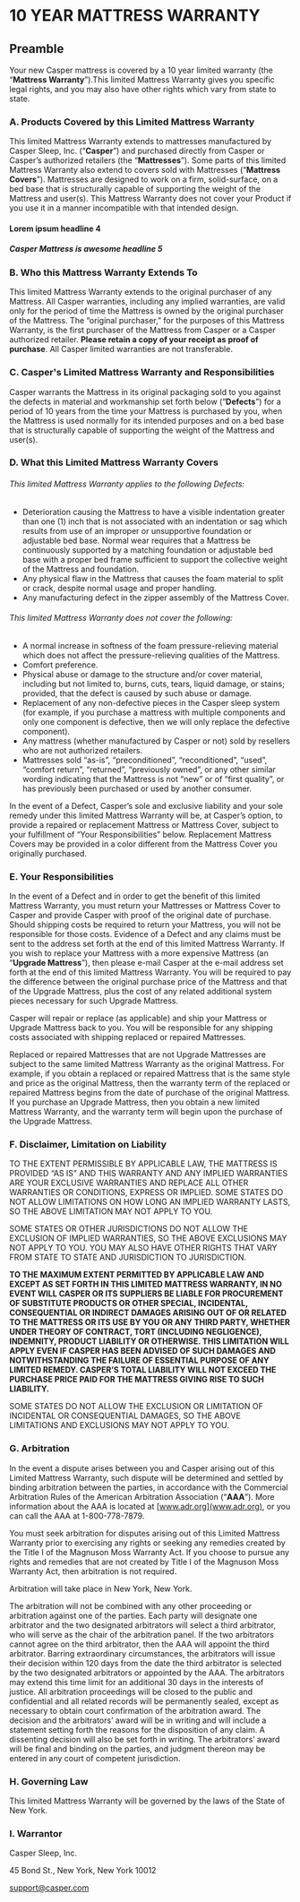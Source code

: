 # 10 YEAR MATTRESS WARRANTY 

## Preamble

Your new Casper mattress is covered by a 10 year limited warranty (the “**Mattress Warranty**”).This limited Mattress Warranty gives you specific legal rights, and you may also have other rights which vary from state to state.

### A. Products Covered by this Limited Mattress Warranty

This limited Mattress Warranty extends to mattresses manufactured by Casper Sleep, Inc. (“**Casper**”) and purchased directly from Casper or Casper’s authorized retailers (the “**Mattresses**”). Some parts of this limited Mattress Warranty also extend to covers sold with Mattresses (“**Mattress Covers**”). Mattresses are designed to work on a firm, solid-surface, on a bed base that is structurally capable of supporting the weight of the Mattress and user(s). This Mattress Warranty does not cover your Product if you use it in a manner incompatible with that intended design.

#### Lorem ipsum headline 4

##### Casper Mattress is awesome headline 5


### B. Who this Mattress Warranty Extends To

This limited Mattress Warranty extends to the original purchaser of any Mattress. All Casper warranties, including any implied warranties, are valid only for the period of time the Mattress is owned by the original purchaser of the Mattress. The “original purchaser,” for the purposes of this Mattress Warranty, is the first purchaser of the Mattress from Casper or a Casper authorized retailer. **Please retain a copy of your receipt as proof of purchase**. All Casper limited warranties are not transferable.

### C. Casper's Limited Mattress Warranty and Responsibilities

Casper warrants the Mattress in its original packaging sold to you against the defects in material and workmanship set forth below (“**Defects**”) for a period of 10 years from the time your Mattress is purchased by you, when the Mattress is used normally for its intended purposes and on a bed base that is structurally capable of supporting the weight of the Mattress and user(s).

### D. What this Limited Mattress Warranty Covers

###### This limited Mattress Warranty applies to the following Defects:

+ Deterioration causing the Mattress to have a visible indentation greater than one (1) inch that is not associated with an indentation or sag which results from use of an improper or unsupportive foundation or adjustable bed base. Normal wear requires that a Mattress be continuously supported by a matching foundation or adjustable bed base with a proper bed frame sufficient to support the collective weight of the Mattress and foundation.
+ Any physical flaw in the Mattress that causes the foam material to split or crack, despite normal usage and proper handling.
+ Any manufacturing defect in the zipper assembly of the Mattress Cover.

###### This limited Mattress Warranty does not cover the following:


+ A normal increase in softness of the foam pressure-relieving material which does not affect the pressure-relieving qualities of the Mattress.
+ Comfort preference.
+ Physical abuse or damage to the structure and/or cover material, including but not limited to, burns, cuts, tears, liquid damage, or stains; provided, that the defect is caused by such abuse or damage.
+ Replacement of any non-defective pieces in the Casper sleep system (for example, if you purchase a mattress with multiple components and only one component is defective, then we will only replace the defective component).
+ Any mattress (whether manufactured by Casper or not) sold by resellers who are not authorized retailers.
+ Mattresses sold “as-is”, “preconditioned”, “reconditioned”, “used”, “comfort return”, “returned”, “previously owned”, or any other similar wording indicating that the Mattress is not “new” or of “first quality”, or has previously been purchased or used by another consumer.

In the event of a Defect, Casper’s sole and exclusive liability and your sole remedy under this limited Mattress Warranty will be, at Casper’s option, to provide a repaired or replacement Mattress or Mattress Cover, subject to your fulfillment of “Your Responsibilities” below. Replacement Mattress Covers may be provided in a color different from the Mattress Cover you originally purchased.

### E. Your Responsibilities

In the event of a Defect and in order to get the benefit of this limited Mattress Warranty, you must return your Mattresses or Mattress Cover to Casper and provide Casper with proof of the original date of purchase. Should shipping costs be required to return your Mattress, you will not be responsible for those costs. Evidence of a Defect and any claims must be sent to the address set forth at the end of this limited Mattress Warranty. If you wish to replace your Mattress with a more expensive Mattress (an “**Upgrade Mattress**”), then please e-mail Casper at the e-mail address set forth at the end of this limited Mattress Warranty. You will be required to pay the difference between the original purchase price of the Mattress and that of the Upgrade Mattress, plus the cost of any related additional system pieces necessary for such Upgrade Mattress.

Casper will repair or replace (as applicable) and ship your Mattress or Upgrade Mattress back to you. You will be responsible for any shipping costs associated with shipping replaced or repaired Mattresses.

Replaced or repaired Mattresses that are not Upgrade Mattresses are subject to the same limited Mattress Warranty as the original Mattress. For example, if you obtain a replaced or repaired Mattress that is the same style and price as the original Mattress, then the warranty term of the replaced or repaired Mattress begins from the date of purchase of the original Mattress. If you purchase an Upgrade Mattress, then you obtain a new limited Mattress Warranty, and the warranty term will begin upon the purchase of the Upgrade Mattress.

### F. Disclaimer, Limitation on Liability

TO THE EXTENT PERMISSIBLE BY APPLICABLE LAW, THE MATTRESS IS PROVIDED “AS IS” AND THIS WARRANTY AND ANY IMPLIED WARRANTIES ARE YOUR EXCLUSIVE WARRANTIES AND REPLACE ALL OTHER WARRANTIES OR CONDITIONS, EXPRESS OR IMPLIED. SOME STATES DO NOT ALLOW LIMITATIONS ON HOW LONG AN IMPLIED WARRANTY LASTS, SO THE ABOVE LIMITATION MAY NOT APPLY TO YOU.

SOME STATES OR OTHER JURISDICTIONS DO NOT ALLOW THE EXCLUSION OF IMPLIED WARRANTIES, SO THE ABOVE EXCLUSIONS MAY NOT APPLY TO YOU. YOU MAY ALSO HAVE OTHER RIGHTS THAT VARY FROM STATE TO STATE AND JURISDICTION TO JURISDICTION.

**TO THE MAXIMUM EXTENT PERMITTED BY APPLICABLE LAW AND EXCEPT AS SET FORTH IN THIS LIMITED MATTRESS WARRANTY, IN NO EVENT WILL CASPER OR ITS SUPPLIERS BE LIABLE FOR PROCUREMENT OF SUBSTITUTE PRODUCTS OR OTHER SPECIAL, INCIDENTAL, CONSEQUENTIAL OR INDIRECT DAMAGES ARISING OUT OF OR RELATED TO THE MATTRESS OR ITS USE BY YOU OR ANY THIRD PARTY, WHETHER UNDER THEORY OF CONTRACT, TORT (INCLUDING NEGLIGENCE), INDEMNITY, PRODUCT LIABILITY OR OTHERWISE. THIS LIMITATION WILL APPLY EVEN IF CASPER HAS BEEN ADVISED OF SUCH DAMAGES AND NOTWITHSTANDING THE FAILURE OF ESSENTIAL PURPOSE OF ANY LIMITED REMEDY. CASPER’S TOTAL LIABILITY WILL NOT EXCEED THE PURCHASE PRICE PAID FOR THE MATTRESS GIVING RISE TO SUCH LIABILITY.**

SOME STATES DO NOT ALLOW THE EXCLUSION OR LIMITATION OF INCIDENTAL OR CONSEQUENTIAL DAMAGES, SO THE ABOVE LIMITATIONS AND EXCLUSIONS MAY NOT APPLY TO YOU.

### G. Arbitration

In the event a dispute arises between you and Casper arising out of this Limited Mattress Warranty, such dispute will be determined and settled by binding arbitration between the parties, in accordance with the Commercial Arbitration Rules of the American Arbitration Association (“**AAA**”). More information about the AAA is located at [www.adr.org](www.adr.org), or you can call the AAA at 1-800-778-7879.

You must seek arbitration for disputes arising out of this Limited Mattress Warranty prior to exercising any rights or seeking any remedies created by the Title I of the Magnuson Moss Warranty Act. If you choose to pursue any rights and remedies that are not created by Title I of the Magnuson Moss Warranty Act, then arbitration is not required.

Arbitration will take place in New York, New York.

The arbitration will not be combined with any other proceeding or arbitration against one of the parties. Each party will designate one arbitrator and the two designated arbitrators will select a third arbitrator, who will serve as the chair of the arbitration panel. If the two arbitrators cannot agree on the third arbitrator, then the AAA will appoint the third arbitrator. Barring extraordinary circumstances, the arbitrators will issue their decision within 120 days from the date the third arbitrator is selected by the two designated arbitrators or appointed by the AAA. The arbitrators may extend this time limit for an additional 30 days in the interests of justice. All arbitration proceedings will be closed to the public and confidential and all related records will be permanently sealed, except as necessary to obtain court confirmation of the arbitration award. The decision and the arbitrators’ award will be in writing and will include a statement setting forth the reasons for the disposition of any claim. A dissenting decision will also be set forth in writing. The arbitrators’ award will be final and binding on the parties, and judgment thereon may be entered in any court of competent jurisdiction.

### H. Governing Law

This limited Mattress Warranty will be governed by the laws of the State of New York.

### I. Warrantor

Casper Sleep, Inc.

45 Bond St., New York, New York 10012

[support@casper.com](mailto:support@casper.com)
